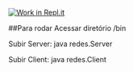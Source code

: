 [![Work in Repl.it](https://classroom.github.com/assets/work-in-replit-14baed9a392b3a25080506f3b7b6d57f295ec2978f6f33ec97e36a161684cbe9.svg)](https://classroom.github.com/online_ide?assignment_repo_id=2973267&assignment_repo_type=AssignmentRepo)

##Para rodar
Acessar diretório /bin

Subir Server: java redes.Server

Subir Client: java redes.Client
